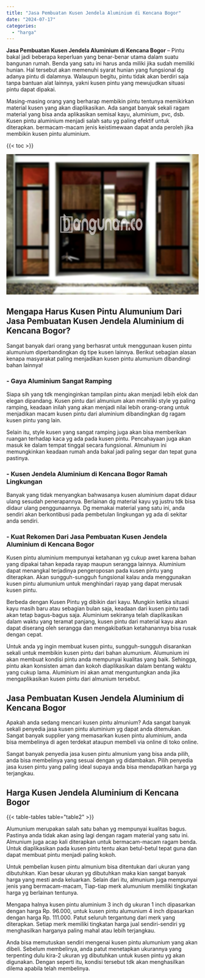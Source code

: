 ```yaml
---
title: "Jasa Pembuatan Kusen Jendela Aluminium di Kencana Bogor"
date: "2024-07-17"
categories: 
  - "harga"
---
```


**Jasa Pembuatan Kusen Jendela Aluminium di Kencana Bogor** – Pintu bakal jadi beberapa keperluan yang benar-benar utama dalam suatu bangunan rumah. Benda yang satu ini harus anda miliki jika sudah memiliki hunian. Hal tersebut akan memenuhi syarat hunian yang fungsional dg adanya pintu di dalamnya. Walaupun begitu, pintu tidak akan berdiri saja tanpa bantuan alat lainnya, yakni kusen pintu yang mewujudkan situasi pintu dapat dipakai.

Masing-masing orang yang berharap membikin pintu tentunya memikirkan material kusen yang akan diaplikasikan. Ada sangat banyak sekali ragam material yang bisa anda aplikasikan semisal kayu, aluminium, pvc, dsb. Kusen pintu aluminium menjadi salah satu yg paling efektif untuk diterapkan. bermacam-macam jenis keistimewaan dapat anda peroleh jika membikin kusen pintu aluminium.

{{< toc >}}

![Jasa Pembuatan Kusen Jendela Aluminium di Kencana Bogor](/images/harga-kusen-jendela-alumunium-32.png)

## Mengapa Harus Kusen Pintu Alumunium Dari Jasa Pembuatan Kusen Jendela Aluminium di Kencana Bogor?

Sangat banyak dari orang yang berhasrat untuk menggunaan kusen pintu alumunium diperbandingkan dg tipe kusen lainnya. Berikut sebagian alasan kenapa masyarakat paling menjadikan kusen pintu alumunium dibandingi bahan lainnya!

### \- Gaya Aluminium Sangat Ramping

Siapa sih yang tdk menginginkan tampilan pintu akan menjadi lebih elok dan elegan dipandang. Kusen pintu dari almunium akan memiliki style yg paling ramping, keadaan inilah yang akan menjadi nilai lebih orang-orang untuk menjadikan macam kusen pintu dari aluminium dibandingkan dg ragam kusen pintu yang lain.

Selain itu, style kusen yang sangat ramping juga akan bisa memberikan ruangan terhadap kaca yg ada pada kusen pintu. Pencahayaan juga akan masuk ke dalam tempat tinggal secara fungsional. Almunium ini memungkinkan keadaan rumah anda bakal jadi paling segar dan tepat guna pastinya.

### \- Kusen Jendela Aluminium di Kencana Bogor Ramah Lingkungan

Banyak yang tidak menyangkan bahwasanya kusen aluminium dapat didaur ulang sesudah penerapannya. Berlainan dg material kayu yg justru tdk bisa didaur ulang penggunaannya. Dg memakai material yang satu ini, anda sendiri akan berkontibusi pada pembetulan lingkungan yg ada di sekitar anda sendiri.

### \- Kuat Rekomen Dari Jasa Pembuatan Kusen Jendela Aluminium di Kencana Bogor

Kusen pintu aluminium mempunyai ketahanan yg cukup awet karena bahan yang dipakai tahan kepada rayap maupun serangga lainnya. Aluminium dapat menangkal terjadinya pengeroposan pada kusen pintu yang diterapkan. Akan sungguh-sungguh fungsional kalau anda menggunakan kusen pintu alumunium untuk menghindari rayap yang dapat merusak kusen pintu.

Berbeda dengan Kusen Pintu yg dibikin dari kayu. Mungkin ketika situasi kayu masih baru atau sebagian bulan saja, keadaan dari kusen pintu tadi akan tetap bagus-bagus saja. Aluminium sekiranya telah diaplikasikan dalam waktu yang teramat panjang, kusen pintu dari material kayu akan dapat diserang oleh serangga dan mengakibatkan ketahanannya bisa rusak dengan cepat.

Untuk anda yg ingin membuat kusen pintu, sungguh-sungguh disarankan sekali untuk membikin kusen pintu dari bahan alumunium. Alumunium ini akan membuat kondisi pintu anda mempunyai kualitas yang baik. Sehingga, pintu akan konsisten aman dan kokoh diaplikasikan dalam bentang waktu yang cukup lama. Aluminium ini akan amat menguntungkan anda jika mengaplikasikan kusen pintu dari almunium tersebut.

## Jasa Pembuatan Kusen Jendela Aluminium di Kencana Bogor

Apakah anda sedang mencari kusen pintu almunium? Ada sangat banyak sekali penyedia jasa kusen pintu aluminium yg dapat anda ditemukan. Sangat banyak supplier yang memasarkan kusen pintu aluminium, anda bisa membelinya di agen terdekat ataupun membeli via online di toko online.

Sangat banyak penyedia jasa kusen pintu almunium yang bisa anda pilih, anda bisa membelinya yang sesuai dengan yg didambakan. Pilih penyedia jasa kusen pintu yang paling ideal supaya anda bisa mendapatkan harga yg terjangkau.

## Harga Kusen Jendela Aluminium di Kencana Bogor

{{< table-tables table="table2" >}}

Alumunium merupakan salah satu bahan yg mempunyai kualitas bagus. Pastinya anda tidak akan asing lagi dengan ragam material yang satu ini. Almunium juga acap kali diterapkan untuk bermacam-macam ragam benda. Untuk diaplikasikan pada kusen pintu tentu akan betul-betul tepat guna dan dapat membuat pintu menjadi paling kokoh.

Untuk pembelian kusen pintu almunium bisa ditentukan dari ukuran yang dibutuhkan. Kian besar ukuran yg dibutuhkan maka kian sangat banyak harga yang mesti anda keluarkan. Selain dari itu, almunium juga mempunyai jenis yang bermacam-macam, Tiap-tiap merk alumunium memiliki tingkatan harga yg berlainan tentunya.

Mengapa halnya kusen pintu aluminium 3 inch dg ukuran 1 inch dipasarkan dengan harga Rp. 96.000, untuk kusen pintu alumunium 4 inch dipasarkan dengan harga Rp. 111.000. Patut seluruh tergantung dari merk yang diterapkan. Setiap merk memiliki tingkatan harga jual sendiri-sendiri yg menghasilkan harganya paling mahal atau lebih terjangkau.

Anda bisa memutuskan sendiri mengenai kusen pintu alumunium yang akan dibeli. Sebelum membelinya, anda patut menetapkan ukurannya yang terpenting dulu kira-2 ukuran yg dibutuhkan untuk kusen pintu yg akan digunakan. Dengan seperti itu, kondisi tersebut tdk akan menghasilkan dilema apabila telah membelinya.
